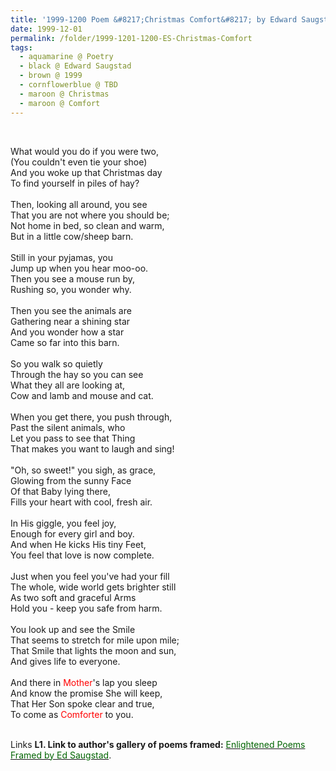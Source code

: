 ```yaml
---
title: '1999-1200 Poem &#8217;Christmas Comfort&#8217; by Edward Saugstad'
date: 1999-12-01
permalink: /folder/1999-1201-1200-ES-Christmas-Comfort
tags:
  - aquamarine @ Poetry
  - black @ Edward Saugstad
  - brown @ 1999
  - cornflowerblue @ TBD
  - maroon @ Christmas
  - maroon @ Comfort
---
```


<br>

<p>
What would you do if you were two,<br>
(You couldn't even tie your shoe)<br>
And you woke up that Christmas day<br>
To find yourself in piles of hay?<br>
<br>
Then, looking all around, you see<br>
That you are not where you should be;<br>
Not home in bed, so clean and warm,<br>
But in a little cow/sheep barn.<br>
<br>
Still in your pyjamas, you<br>
Jump up when you hear moo-oo.<br>
Then you see a mouse run by,<br>
Rushing so, you wonder why.<br>
<br>
Then you see the animals are<br>
Gathering near a shining star<br>
And you wonder how a star<br>
Came so far into this barn.<br>
<br>
So you walk so quietly<br>
Through the hay so you can see<br>
What they all are looking at,<br>
Cow and lamb and mouse and cat.<br>
<br>
When you get there, you push through,<br>
Past the silent animals, who<br>
Let you pass to see that Thing<br>
That makes you want to laugh and sing!<br>
<br>
"Oh, so sweet!" you sigh, as grace,<br>
Glowing from the sunny Face<br>
Of that Baby lying there,<br>
Fills your heart with cool, fresh air.<br>
<br>
In His giggle, you feel joy,<br>
Enough for every girl and boy.<br>
And when He kicks His tiny Feet,<br>
You feel that love is now complete.<br>
<br>
Just when you feel you've had your fill<br>
The whole, wide world gets brighter still<br>
As two soft and graceful Arms<br>
Hold you - keep you safe from harm.<br>
<br>
You look up and see the Smile<br>
That seems to stretch for mile upon mile;<br>
That Smile that lights the moon and sun,<br>
And gives life to everyone.<br>
<br>
And there in <font color="red">Mother</font>'s lap you sleep<br>
And know the promise She will keep,<br>
That Her Son spoke clear and true,<br>
To come as <font color="red">Comforter</font> to you.<br>
</p>

<br>

<wave-list>
<list-title color="DarkSeaGreen" width="25">Links</list-title>
  <list-item color="BlanchedAlmond"  width="285"><b> L1. Link to author's gallery of poems framed:</b> <a href="https://imageevent.com/sahaja/art/enlightenedpoemsframedbyedsaugstad"><font color="DarkGreen">Enlightened Poems Framed by Ed Saugstad</font></a>. </list-item>
</wave-list>